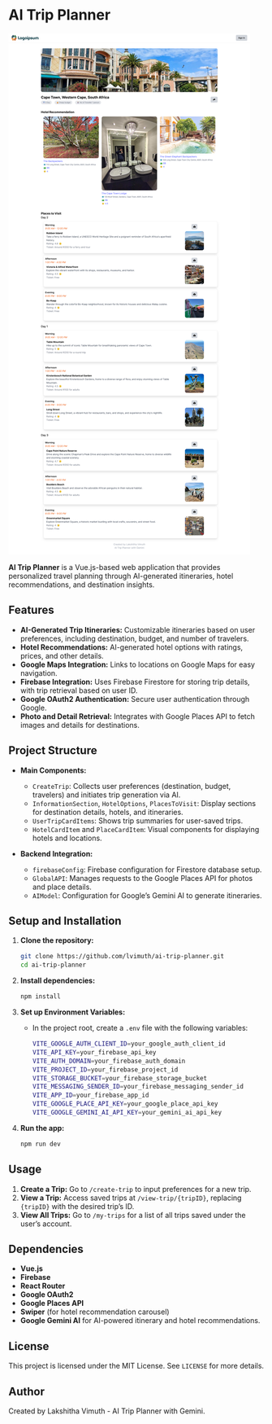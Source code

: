 
# AI Trip Planner

![AI Trip Planner Screenshot](Image.png)

**AI Trip Planner** is a Vue.js-based web application that provides personalized travel planning through AI-generated itineraries, hotel recommendations, and destination insights.

## Features

- **AI-Generated Trip Itineraries:** Customizable itineraries based on user preferences, including destination, budget, and number of travelers.
- **Hotel Recommendations:** AI-generated hotel options with ratings, prices, and other details.
- **Google Maps Integration:** Links to locations on Google Maps for easy navigation.
- **Firebase Integration:** Uses Firebase Firestore for storing trip details, with trip retrieval based on user ID.
- **Google OAuth2 Authentication:** Secure user authentication through Google.
- **Photo and Detail Retrieval:** Integrates with Google Places API to fetch images and details for destinations.

## Project Structure

- **Main Components:**
  - `CreateTrip`: Collects user preferences (destination, budget, travelers) and initiates trip generation via AI.
  - `InformationSection`, `HotelOptions`, `PlacesToVisit`: Display sections for destination details, hotels, and itineraries.
  - `UserTripCardItems`: Shows trip summaries for user-saved trips.
  - `HotelCardItem` and `PlaceCardItem`: Visual components for displaying hotels and locations.

- **Backend Integration:**
  - `firebaseConfig`: Firebase configuration for Firestore database setup.
  - `GlobalAPI`: Manages requests to the Google Places API for photos and place details.
  - `AIModel`: Configuration for Google’s Gemini AI to generate itineraries.

## Setup and Installation

1. **Clone the repository:**
   ```bash
   git clone https://github.com/lvimuth/ai-trip-planner.git
   cd ai-trip-planner
   ```

2. **Install dependencies:**
   ```bash
   npm install
   ```

3. **Set up Environment Variables:**
   - In the project root, create a `.env` file with the following variables:
     ```bash
     VITE_GOOGLE_AUTH_CLIENT_ID=your_google_auth_client_id
     VITE_API_KEY=your_firebase_api_key
     VITE_AUTH_DOMAIN=your_firebase_auth_domain
     VITE_PROJECT_ID=your_firebase_project_id
     VITE_STORAGE_BUCKET=your_firebase_storage_bucket
     VITE_MESSAGING_SENDER_ID=your_firebase_messaging_sender_id
     VITE_APP_ID=your_firebase_app_id
     VITE_GOOGLE_PLACE_API_KEY=your_google_place_api_key
     VITE_GOOGLE_GEMINI_AI_API_KEY=your_gemini_ai_api_key
     ```

4. **Run the app:**
   ```bash
   npm run dev
   ```

## Usage

1. **Create a Trip:** Go to `/create-trip` to input preferences for a new trip.
2. **View a Trip:** Access saved trips at `/view-trip/{tripID}`, replacing `{tripID}` with the desired trip’s ID.
3. **View All Trips:** Go to `/my-trips` for a list of all trips saved under the user’s account.

## Dependencies

- **Vue.js**
- **Firebase**
- **React Router**
- **Google OAuth2**
- **Google Places API**
- **Swiper** (for hotel recommendation carousel)
- **Google Gemini AI** for AI-powered itinerary and hotel recommendations.

## License

This project is licensed under the MIT License. See `LICENSE` for more details.

## Author

Created by Lakshitha Vimuth - AI Trip Planner with Gemini.
